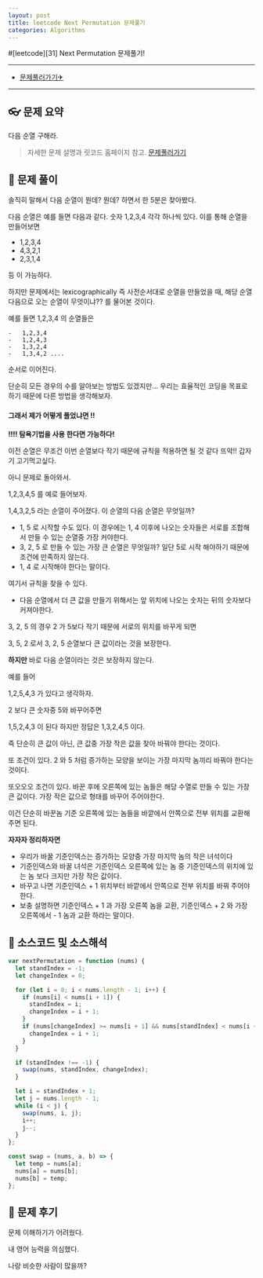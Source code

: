 ```yaml
---
layout: post
title: leetcode Next Permutation 문제풀기
categories: Algorithms
---
```


#[leetcode][31] Next Permutation 문제풀기!

---

- [문제풀러가기✈](https://leetcode.com/problems/next-permutation)

---

## 👓 문제 요약

다음 순열 구해라.

> 자세한 문제 설명과 릿코드 홈페이지 참고. [문제풀러가기](https://leetcode.com/problems/next-permutation)

## 🔑 문제 풀이

솔직히 말해서 다음 순열이 뭔데? 뭔데? 하면서 한 5분은 찾아봤다.

다음 순열은 예를 들면 다음과 같다.
숫자 1,2,3,4 각각 하나씩 있다. 이를 통해 순열을 만들어보면

- 1,2,3,4
- 4,3,2,1
- 2,3,1,4

등 이 가능하다.

하지만 문제에서는 lexicographically 즉 사전순서대로 순열을 만들었을 때,
해당 순열 다음으로 오는 순열이 무엇이냐?? 를 물어본 것이다.

예를 들면
1,2,3,4 의 순열들은

    -   1,2,3,4
    -   1,2,4,3
    -   1,3,2,4
    -   1,3,4,2 ....

순서로 이어진다.

단순히 모든 경우의 수를 알아보는 방법도 있겠지만... 우리는 효율적인 코딩을 목표로 하기 때문에 다른 방법을 생각해보자.

#### 그래서 제가 어떻게 풀었냐면 !!

**!!!! 탐욕기법을 사용 한다면 가능하다!**

이전 순열은 무조건 이번 순열보다 작기 때문에 규칙을 적용하면 될 것 같다 뜨악!! 갑자기 고기먹고싶다.

아니 문제로 돌아와서.

1,2,3,4,5 를 예로 들어보자.

1,4,3,2,5 라는 순열이 주어졌다. 이 순열의 다음 순열은 무엇일까?

- 1, 5 로 시작할 수도 있다. 이 경우에는 1, 4 이후에 나오는 숫자들은 서로를 조합해서 만들 수 있는 순열중 가장 커야한다.
- 3, 2, 5 로 만들 수 있는 가장 큰 순열은 무엇일까? 일단 5로 시작 해야하기 때문에 조건에 만족하지 않는다.
- 1, 4 로 시작해야 한다는 말이다.

여기서 규칙을 찾을 수 있다.

- 다음 순열에서 더 큰 값을 만들기 위해서는 앞 위치에 나오는 숫자는 뒤의 숫자보다 커져야한다.

3, 2, 5 의 경우 2 가 5보다 작기 때문에 서로의 위치를 바꾸게 되면

3, 5, 2 로서 3, 2, 5 순열보다 큰 값이라는 것을 보장한다.

**하지만** 바로 다음 순열이라는 것은 보장하지 않는다.

예를 들어

1,2,5,4,3 가 있다고 생각하자.

2 보다 큰 숫자중 5와 바꾸어주면

1,5,2,4,3 이 된다 하지만 정답은
1,3,2,4,5 이다.

즉 단순히 큰 값이 아닌, 큰 값중 가장 작은 값을 찾아 바꿔야 한다는 것이다.

또 조건이 있다. 2 와 5 처럼 증가하는 모양을 보이는 가장 마지막 놈끼리 바꿔야 한다는 것이다.

또오오오 조건이 있다. 바꾼 후에 오른쪽에 있는 놈들은 해당 수열로 만들 수 있는 가장 큰 값이다.
가장 작은 값으로 형태를 바꾸어 주어야한다.

이건 단순히 바꾼놈 기준 오른쪽에 있는 놈들을 바깥에서 안쪽으로 전부 위치를 교환해주면 된다.

**자자자 정리하자면**

- 우리가 바꿀 기준인덱스는 증가하는 모양중 가장 마지막 놈의 작은 녀석이다
- 기준인덱스와 바꿀 녀석은 기준인덱스 오른쪽에 있는 놈 중 기준인덱스의 위치에 있는 놈 보다 크지만 가장 작은 값이다.
- 바꾸고 나면 기준인덱스 + 1 위치부터 바깥에서 안쪽으로 전부 위치를 바꿔 주어야한다.
- 보충 설명하면 기준인덱스 + 1 과 가장 오른쪽 놈을 교환, 기준인덱스 + 2 와 가장 오른쪽에서 - 1 놈과 교환 하라는 말이다.

## 🥽 소스코드 및 소스해석

```javascript
var nextPermutation = function (nums) {
  let standIndex = -1;
  let changeIndex = 0;

  for (let i = 0; i < nums.length - 1; i++) {
    if (nums[i] < nums[i + 1]) {
      standIndex = i;
      changeIndex = i + 1;
    }
    if (nums[changeIndex] >= nums[i + 1] && nums[standIndex] < nums[i + 1]) {
      changeIndex = i + 1;
    }
  }

  if (standIndex !== -1) {
    swap(nums, standIndex, changeIndex);
  }

  let i = standIndex + 1;
  let j = nums.length - 1;
  while (i < j) {
    swap(nums, i, j);
    i++;
    j--;
  }
};

const swap = (nums, a, b) => {
  let temp = nums[a];
  nums[a] = nums[b];
  nums[b] = temp;
};
```

## 🔨 문제 후기

문제 이해하기가 어려웠다.

내 영어 능력을 의심했다.

나랑 비슷한 사람이 많을까?
